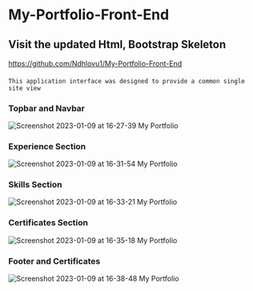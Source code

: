 # My-Portfolio-Front-End
## Visit the updated Html, Bootstrap Skeleton
https://github.com/Ndhlovu1/My-Portfolio-Front-End

#### 
```
This application interface was designed to provide a common single site view
```

### Topbar and Navbar
![Screenshot 2023-01-09 at 16-27-39 My Portfolio](https://user-images.githubusercontent.com/46927702/211331867-c25a003a-6772-4918-8738-c4cf4c4978e0.png)

### Experience Section
![Screenshot 2023-01-09 at 16-31-54 My Portfolio](https://user-images.githubusercontent.com/46927702/211332409-c9f42456-f065-4275-936e-afe62c422aa1.png)

### Skills Section
![Screenshot 2023-01-09 at 16-33-21 My Portfolio](https://user-images.githubusercontent.com/46927702/211332672-005804af-20e6-4d37-83c7-829bb3607417.png)

### Certificates Section
![Screenshot 2023-01-09 at 16-35-18 My Portfolio](https://user-images.githubusercontent.com/46927702/211333141-76c6f0aa-5672-47bc-9eae-7a576152301f.png)

### Footer and Certificates
![Screenshot 2023-01-09 at 16-38-48 My Portfolio](https://user-images.githubusercontent.com/46927702/211333966-27992b78-3716-470b-bd7f-f03d5ba645b7.png)



